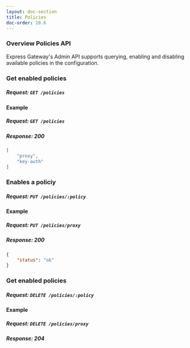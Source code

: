 ```yaml
---
layout: doc-section
title: Policies
doc-order: 10.6
---
```


### Overview Policies API

Express Gateway's Admin API supports querying, enabling and disabling available policies in the configuration.

### Get enabled policies

##### Request: `GET /policies`

#### Example

##### Request: `GET /policies`

##### Response: 200

```json
[
	"proxy",
	"key-auth"
]
```

### Enables a policiy

##### Request: `PUT /policies/:policy`

#### Example

##### Request: `PUT /policies/proxy`

##### Response: 200

```json
{
	"status": "ok"
}
```

### Get enabled policies

##### Request: `DELETE /policies/:policy`

#### Example

##### Request: `DELETE /policies/proxy`

##### Response: 204
